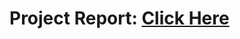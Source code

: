 # Project Report: [Click Here](https://drive.google.com/drive/folders/1g-fdk-rGj875igP9ygavKrnj4JLbBuWg) 